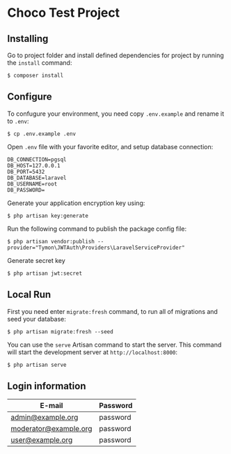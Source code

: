 # Choco Test Project

## Installing

Go to project folder and install defined dependencies for project by running the `install` command:

```
$ composer install
```

## Configure

To confugure your environment, you need copy `.env.example` and rename it to `.env`:

```
$ cp .env.example .env
```

Open `.env` file with your favorite editor, and setup database connection:

```
DB_CONNECTION=pgsql
DB_HOST=127.0.0.1
DB_PORT=5432
DB_DATABASE=laravel
DB_USERNAME=root
DB_PASSWORD=
```

Generate your application encryption key using:

```
$ php artisan key:generate
```

Run the following command to publish the package config file:

```
$ php artisan vendor:publish --provider="Tymon\JWTAuth\Providers\LaravelServiceProvider"
```

Generate secret key

```
$ php artisan jwt:secret
```

## Local Run

First you need enter `migrate:fresh` command, to run all of migrations and seed your database:

```
$ php artisan migrate:fresh --seed
```

You can use the `serve` Artisan command to start the server. This command will start the development server at `http://localhost:8000`:

```
$ php artisan serve
```

## Login information

| E-mail | Password |
| --- | --- |
| admin@example.org | password |
| moderator@example.org | password |
| user@example.org | password |
